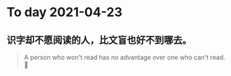 
# To day 2021-04-23


## 识字却不愿阅读的人，比文盲也好不到哪去。
> A person who won't read has no advantage over one who can't read. 

    